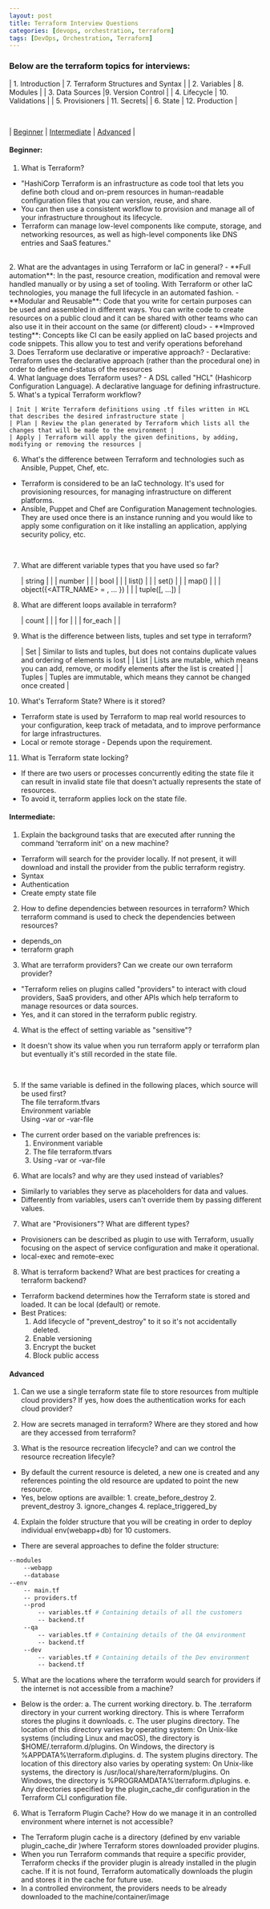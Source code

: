 ```yaml
---
layout: post
title: Terraform Interview Questions
categories: [devops, orchestration, terraform]
tags: [DevOps, Orchestration, Terraform]
---
```



### Below are the terraform topics for interviews:

| 1. Introduction | 7. Terraform Structures and Syntax | 
| 2. Variables | 8. Modules | 
| 3. Data Sources |9. Version Control | 
| 4. Lifecycle | 10. Validations |
| 5. Provisioners | 11. Secrets|
| 6. State | 12. Production | 

<br/>


| [Beginner](#beginner) | [Intermediate](#intermediate) | [Advanced](#advanced) | 


#### Beginner:
1. What is Terraform?
- "HashiCorp Terraform is an infrastructure as code tool that lets you define both cloud and on-prem resources in human-readable configuration files that you can version, reuse, and share. 
- You can then use a consistent workflow to provision and manage all of your infrastructure throughout its lifecycle. 
- Terraform can manage low-level components like compute, storage, and networking resources, as well as high-level components like DNS entries and SaaS features."
<br />
2. What are the advantages in using Terraform or IaC in general?
- **Full automation**: In the past, resource creation, modification and removal were handled manually or by using a set of tooling. With Terraform or other IaC technologies, you manage the full lifecycle in an automated fashion.
- **Modular and Reusable**: Code that you write for certain purposes can be used and assembled in different ways. You can write code to create resources on a public cloud and it can be shared with other teams who can also use it in their account on the same (or different) cloud>
- **Improved testing**: Concepts like CI can be easily applied on IaC based projects and code snippets. This allow you to test and verify operations beforehand
<br />
3. Does Terraform use declarative or imperative  approach?
- Declarative: Terraform uses the declarative approach (rather than the procedural one) in order to define end-status of the resources
<br />
4. What language does Terraform uses?
- A DSL called "HCL" (Hashicorp Configuration Language). A declarative language for defining infrastructure.
<br />
5. What's a typical Terraform workflow?

    | Init | Write Terraform definitions using .tf files written in HCL that describes the desired infrastructure state |
    | Plan | Review the plan generated by Terraform which lists all the changes that will be made to the environment |
    | Apply | Terraform will apply the given definitions, by adding, modifying or removing the resources | 


6. What's the difference between Terraform and technologies such as Ansible, Puppet, Chef, etc.
- Terraform is considered to be an IaC technology. It's used for provisioning resources, for managing infrastructure on different platforms.
- Ansible, Puppet and Chef are Configuration Management technologies. They are used once there is an instance running and you would like to apply some configuration on it like installing an application, applying security policy, etc.
<br />

7. What are different variable types that you have used so far?

    | string | | 
    | number | | 
    | bool | |
    | list(<TYPE>) | | 
    | set(<TYPE>) | | 
    | map(<TYPE>) | |
    | object({<ATTR_NAME> = <TYPE>, ... }) | |
    | tuple([<TYPE>, ...]) | 

8. What are different loops available in terraform?

    | count | |
    | for | |
    | for_each | | 

9. What is the difference between lists, tuples and set type in terraform?

    | Set | Similar to lists and tuples, but does not contains duplicate values and ordering of elements is lost | 
    | List | Lists are mutable, which means you can add, remove, or modify elements after the list is created |
    | Tuples | Tuples are immutable, which means they cannot be changed once created | 

10. What's Terraform State? Where is it stored? 
- Terraform state is used by Terraform to map real world resources to your configuration, keep track of metadata, and to improve performance for large infrastructures.
- Local or remote storage - Depends upon the requirement.

11. What is Terraform state locking? 
- If there are two users or processes concurrently editing the state file it can result in invalid state file that doesn't actually represents the state of resources.
- To avoid it, terraform applies lock on the state file.


#### Intermediate:
1. Explain the background tasks that are executed after running the command 'terraform init' on a new machine?
- Terraform will search for the provider locally. If not present, it will download and install the provider from the public terraform registry.
- Syntax
- Authentication
- Create empty state file

2. How to define dependencies between resources in terraform? Which terraform command is used to check the dependencies between resources?
- depends_on
- terraform graph

3. What are terraform providers? Can we create our own terraform provider? 
- "Terraform relies on plugins called "providers" to interact with cloud providers, SaaS providers, and other APIs which help terraform to manage resources or data sources.
- Yes, and it can stored in the terraform public registry.

4. What is the effect of setting variable as "sensitive"?
- It doesn't show its value when you run terraform apply or terraform plan but eventually it's still recorded in the state file.
<br />

5. If the same variable is defined in the following places, which source will be used first?
    <br /> The file terraform.tfvars
    <br /> Environment variable 
    <br /> Using -var or -var-file  
- The current order based on the variable prefrences is:
    1. Environment variable
    2. The file terraform.tfvars
    3. Using -var or -var-file

6. What are locals? and why are they used instead of variables?
- Similarly to variables they serve as placeholders for data and values. 
- Differently from variables, users can't override them by passing different values.

7. What are "Provisioners"? What are different types?
- Provisioners can be described as plugin to use with Terraform, usually focusing on the aspect of service configuration and make it operational.
- local-exec and remote-exec

8. What is terraform backend? What are best practices for creating a terraform backend?
- Terraform backend determines how the Terraform state is stored and loaded. It can be local (default) or remote.
- Best Pratices:
    1. Add lifecycle of "prevent_destroy" to it so it's not accidentally deleted.
    2. Enable versioning
    3. Encrypt the bucket 
    4. Block public access


#### Advanced
1. Can we use a single terraform state file to store resources from multiple cloud providers? If yes, how does the authentication works for each cloud provider?

2. How are secrets managed in terraform? Where are they stored and how are they accessed from terraform?

3. What is the resource recreation lifecycle? and can we control the resource recreation lifecyle?
- By default the current resource is deleted, a new one is created and any references pointing the old resource are updated to point the new resource.
-  Yes, below options are availble:
        1. create_before_destroy
        2. prevent_destroy
        3. ignore_changes
        4. replace_triggered_by

4. Explain the folder structure that you will be creating in order to deploy individual env(webapp+db) for 10 customers.
- There are several approaches to define the folder structure:

```bash
--modules
    --webapp
    --database
--env
    -- main.tf
    -- providers.tf
    --prod
        -- variables.tf # Containing details of all the customers
        -- backend.tf
    --qa
        -- variables.tf # Containing details of the QA environment
        -- backend.tf
    --dev
        -- variables.tf # Containing details of the Dev environment
        -- backend.tf
```

5. What are the locations where the terraform would search for providers if the internet is not accessible from a machine?
- Below is the order:
    a. The current working directory.
    b. The .terraform directory in your current working directory. This is where Terraform stores the plugins it downloads.
    c. The user plugins directory. The location of this directory varies by operating system:
        On Unix-like systems (including Linux and macOS), the directory is $HOME/.terraform.d/plugins.
        On Windows, the directory is %APPDATA%\terraform.d\plugins.
    d. The system plugins directory. The location of this directory also varies by operating system:
        On Unix-like systems, the directory is /usr/local/share/terraform/plugins.
        On Windows, the directory is %PROGRAMDATA%\terraform.d\plugins.
    e. Any directories specified by the plugin_cache_dir configuration in the Terraform CLI configuration file.

6. What is Terraform Plugin Cache? How do we manage it in an controlled environment where internet is not accessible?
- The Terraform plugin cache is a directory (defined by env variable plugin_cache_dir )where Terraform stores downloaded provider plugins. 
- When you run Terraform commands that require a specific provider, Terraform checks if the provider plugin is already installed in the plugin cache. If it is not found, Terraform automatically downloads the plugin and stores it in the cache for future use.
- In a controlled environment, the providers needs to be already downloaded to the machine/container/image